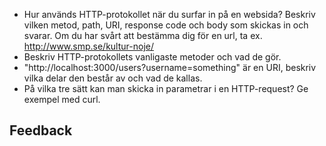 * Hur används HTTP-protokollet när du surfar in på en websida? Beskriv vilken metod, path, URI, response code och body som skickas in och svarar. Om du har svårt att bestämma dig för en url, ta ex. http://www.smp.se/kultur-noje/
* Beskriv HTTP-protokollets vanligaste metoder och vad de gör.
* "http://localhost:3000/users?username=something" är en URI, beskriv vilka delar den består av och vad de kallas.
* På vilka tre sätt kan man skicka in parametrar i en HTTP-request? Ge exempel med curl.


## Feedback
